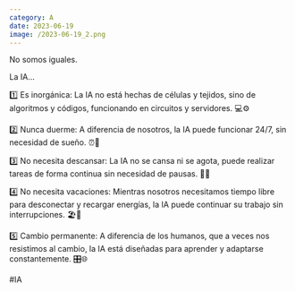 ```yaml
--- 
category: A 
date: 2023-06-19 
image: /2023-06-19_2.png 
--- 
```


No somos iguales.

La IA...

1️⃣ Es inorgánica: La IA no está hechas de células y tejidos, sino de algoritmos y códigos, funcionando en circuitos y servidores. 💻⚙️

2️⃣ Nunca duerme: A diferencia de nosotros, la IA puede funcionar 24/7, sin necesidad de sueño. ⏰🚀

3️⃣ No necesita descansar: La IA no se cansa ni se agota, puede realizar tareas de forma continua sin necesidad de pausas. 🔄🔋

4️⃣ No necesita vacaciones: Mientras nosotros necesitamos tiempo libre para desconectar y recargar energías, la IA puede continuar su trabajo sin interrupciones. 🏖️🚫

5️⃣ Cambio permanente: A diferencia de los humanos, que a veces nos resistimos al cambio, la IA está diseñadas para aprender y adaptarse constantemente. 🎛️🌐

#IA